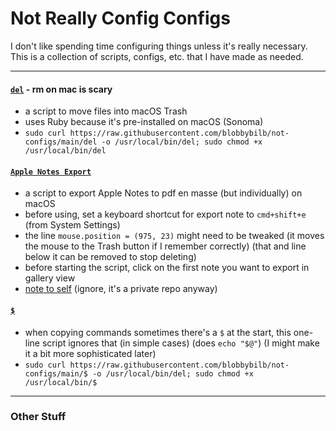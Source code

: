 # Not Really Config Configs

I don't like spending time configuring things unless it's really necessary. This is a collection of scripts, configs, etc. that I have made as needed.

---

#### [`del`](https://github.com/blobbybilb/not-configs/blob/main/del) - rm on mac is scary
- a script to move files into macOS Trash
- uses Ruby because it's pre-installed on macOS (Sonoma)
- `sudo curl https://raw.githubusercontent.com/blobbybilb/not-configs/main/del -o /usr/local/bin/del; sudo chmod +x /usr/local/bin/del`

#### [`Apple Notes Export`](https://github.com/blobbybilb/not-configs/blob/main/apple-notes-export-script.py)
- a script to export Apple Notes to pdf en masse (but individually) on macOS
- before using, set a keyboard shortcut for export note to `cmd+shift+e` (from System Settings)
- the line `mouse.position = (975, 23)` might need to be tweaked (it moves the mouse to the Trash button if I remember correctly) (that and line below it can be removed to stop deleting)
- before starting the script, click on the first note you want to export in gallery view
- [note to self](https://github.com/blobbybilb/xyz-old/blob/main/apple-notes-export-script/apple-notes-export%20(made%20on%20or%20around%209.Jul.2023).py) (ignore, it's a private repo anyway)

#### [`$`](https://github.com/blobbybilb/not-configs/blob/main/del)
- when copying commands sometimes there's a `$` at the start, this one-line script ignores that (in simple cases) (does `echo "$@"`) (I might make it a bit more sophisticated later)
- `sudo curl https://raw.githubusercontent.com/blobbybilb/not-configs/main/$ -o /usr/local/bin/del; sudo chmod +x /usr/local/bin/$`

---

### Other Stuff

